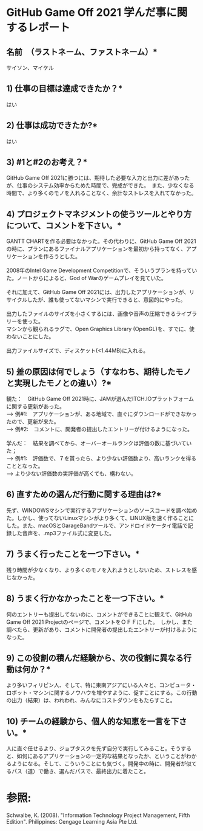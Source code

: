 # GitHub Game Off 2021 学んだ事に関するレポート

## 名前　（ラストネーム、ファストネーム）*

サイソン、マイケル

## 1) 仕事の目標は達成できたか？*

はい

## 2) 仕事は成功できたか?*

はい

## 3) #1と#2のお考え？*

GitHub Game Off 2021に勝つには、期待した必要な入力と出力に差があったが、仕事のシステム効率からためた時間で、完成ができた。　また、少なくなる時間で、より多くのモノを入れることなく、余計なストレスを入れてなかった。

## 4) プロジェクトマネジメントの使うツールとやり方について、コメントを下さい。*

GANTT CHARTを作る必要はなかった。その代わりに、GitHub Game Off 2021の時に、プランにあるファイナルアプリケーションを最初から持ってなく、アプリケーションを作ろうとした。<br/>
<br/>
2008年のIntel Game Development Competitionで、そういうプランを持っていた。ノートからによると、God of Warのゲームプレイを見ていた。<br/>
<br/>
それに加えて、GitHub Game Off 2021には、出力したアプリケーションが、リサイクルしたが、誰も使ってないマシンで実行できると、意図的にやった。<br/>
<br/>
出力したファイルのサイズを小さくするには、画像や音声の圧縮できるライブラリーを使った。<br/>
マシンから観られるラグで、Open Graphics Library (OpenGL)を、すでに、使わないことにした。<br/>
<br/>
出力ファイルサイズで、ディスケット(<1.44MB)に入れる。

## 5) 差の原因は何でしょう（すなわち、期待したモノと実現したモノとの違い）?*

観た：　GitHub Game Off 2021時に、JAMが選んだITCH.IOプラットフォームに関する更新があった。<br/>
--> 例#1:　アプリケーションが、ある地域で、直ぐにダウンロードができなかったので、更新が来た。<br/>
--> 例#2:　コメントに、開発者の提出したエントリーが付けるようになった。<br/>
<br/>
学んだ：　結果を調べてから、オーバーオールランクは評価の数に基づいていた；<br/>
--> 例#1:　評価数で、７を貰ったら、より少ない評価数より、高いランクを得ることとなった。<br/>
--> より少ない評価数の実評価が高くても、構わない。<br/>

## 6) 直すための選んだ行動に関する理由は?*

先ず、WINDOWSマシンで実行するアプリケーションのソースコードを調べ始めた。しかし、使ってないLinuxマシンがより多くて、LINUX版を速く作ることにした。また、macOSとGarageBandツールで、アンドロイドケータイ電話で記録した音声を、.mp3ファイル式に変更した。

## 7) うまく行ったことを一つ下さい。*

残り時間が少なくなり、より多くのモノを入れようとしないため、ストレスを感じなかった。

## 8) うまく行かなかったことを一つ下さい。*

何のエントリーも提出してないのに、コメントができることに観えて、GitHub Game Off 2021 Projectのページで、コメントをＯＦＦにした。　しかし、また調べたら、更新があり、コメントに開発者の提出したエントリーが付けるようになった。

## 9) この役割の積んだ経験から、次の役割に異なる行動は何か？*

より多いフィリピン人、そして、特に東南アジアにいる人々と、コンピュータ・ロボット・マシンに関するノウハウを増やすように、促すことにする。この行動の出力（結果）は、われわれ、みんなにコストダウンをもたらすこと。

## 10) チームの経験から、個人的な知恵を一言を下さい。*

人に直ぐ任せるより、ジョブタスクを先ず自分で実行してみること。そうすると、如何にあるアプリケーションの一定的な結果となったか、ということがわかるようになる。そして、こういうことにも気づく。開発中の時に、開発者が似てるパス（道）で働き、選んだパスで、最終出力に着たこと。

# 参照:
Schwalbe, K. (2008). "Information Technology Project Management, Fifth Edition". Philippines: Cengage Learning Asia Pte Ltd.
